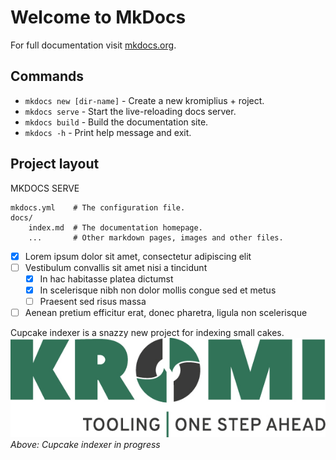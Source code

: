 # Welcome to MkDocs

For full documentation visit [mkdocs.org](https://www.mkdocs.org).

## Commands

* `mkdocs new [dir-name]` - Create a new kromiplius + 
roject.
* `mkdocs serve` - Start the live-reloading docs server.
* `mkdocs build` - Build the documentation site.
* `mkdocs -h` - Print help message and exit.

## Project layout
MKDOCS SERVE

    mkdocs.yml    # The configuration file.
    docs/
        index.md  # The documentation homepage.
        ...       # Other markdown pages, images and other files.


- [x] Lorem ipsum dolor sit amet, consectetur adipiscing elit
- [ ] Vestibulum convallis sit amet nisi a tincidunt
    * [x] In hac habitasse platea dictumst
    * [x] In scelerisque nibh non dolor mollis congue sed et metus
    * [ ] Praesent sed risus massa
- [ ] Aenean pretium efficitur erat, donec pharetra, ligula non scelerisque

Cupcake indexer is a snazzy new project for indexing small cakes.
![Screenshot](img\global\logo_kromi_standard.jpg)
*Above: Cupcake indexer in progress*